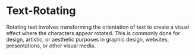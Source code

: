 # Text-Rotating
Rotating text involves transforming the orientation of text to create a visual effect where the characters appear rotated. This is commonly done for design, artistic, or aesthetic purposes in graphic design, websites, presentations, or other visual media.
